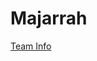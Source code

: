 # Majarrah
<a href="https://drive.google.com/drive/folders/11UzoDvF8qeZSMh2S3i_hjISb9PiC3TVo?usp=drive_link" target="_blank" rel="noopener noreferrer">
  Team Info
</a>
